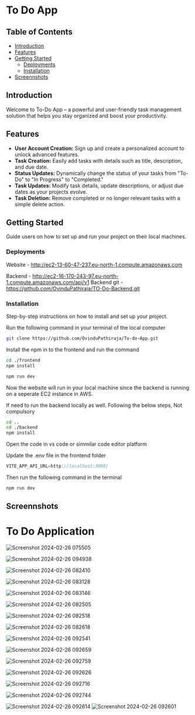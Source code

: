 # To Do App

## Table of Contents
- [Introduction](#introduction)
- [Features](#features)
- [Getting Started](#getting-started)
  - [Deployments](#deployments)
  - [Installation](#installation)
- [Screennshots](#screennshots)

## Introduction
Welcome to To-Do App – a powerful and user-friendly task management solution that helps you stay organized and boost your productivity.

## Features

- **User Account Creation:** Sign up and create a personalized account to unlock advanced features.
- **Task Creation:** Easily add tasks with details such as title, description, and due date.
- **Status Updates:** Dynamically change the status of your tasks from "To-Do" to "In Progress" to "Completed."
- **Task Updates:** Modify task details, update descriptions, or adjust due dates as your projects evolve.
- **Task Deletion:** Remove completed or no longer relevant tasks with a simple delete action.

## Getting Started

Guide users on how to set up and run your project on their local machines.

### Deployments
Website - http://ec2-13-60-47-237.eu-north-1.compute.amazonaws.com

Backend - http://ec2-16-170-243-97.eu-north-1.compute.amazonaws.com/api/v1
Backend git - https://github.com/OvinduPathiraja/TO-Do-Backend.git

### Installation

Step-by-step instructions on how to install and set up your project. 

Run the following command in your terminal of the local computer
```bash
git clone https://github.com/OvinduPathiraja/To-do-App.git
```
Install the npm in to the frontend and run the command
```bash
cd ./frontend
npm install
```
```bash
npm run dev
```
Now the website will run in your local machine since the backend is running on a seperate EC2 instance in AWS. 

If need to run the backend locally as well. Following the below steps, Not compulsory 

```bash
cd ..
cd ./backend
npm install
```
Open the code in vs code or simmilar code editor platform

Update the .env file in the frontend folder
```js
VITE_APP_API_URL=http://localhost:3000/
```
Then run the following command in the terminal
```bash
npm run dev
```


## Screennshots
<h1>To Do Application</h1>

![Screenshot 2024-02-26 075505](https://github.com/OvinduPathiraja/To-do-App/assets/128158494/ac3758ed-318d-4927-8c36-b0894c8175cb)

![Screenshot 2024-02-26 094938](https://github.com/OvinduPathiraja/To-do-App/assets/128158494/33b1c177-5437-4599-ae19-ffda0305ed2d)

![Screenshot 2024-02-26 082410](https://github.com/OvinduPathiraja/To-do-App/assets/128158494/36d90f10-b9d8-4892-a192-d643665c45aa)

![Screenshot 2024-02-26 083128](https://github.com/OvinduPathiraja/To-do-App/assets/128158494/b78b14da-4d70-4cc1-bcb1-608d6809d1cd)

![Screenshot 2024-02-26 083146](https://github.com/OvinduPathiraja/To-do-App/assets/128158494/d546830e-4b71-4d73-80cd-ec7c57ebb484)



![Screenshot 2024-02-26 082505](https://github.com/OvinduPathiraja/To-do-App/assets/128158494/2df80e7e-fa77-4aac-aff4-8f503bc67d4a)

![Screenshot 2024-02-26 082518](https://github.com/OvinduPathiraja/To-do-App/assets/128158494/187a19a2-a27e-4d52-8bed-8c91ef1772fe)

![Screenshot 2024-02-26 082618](https://github.com/OvinduPathiraja/To-do-App/assets/128158494/13cf7d34-eacf-4861-a9aa-b1d9b44f8f52)




![Screenshot 2024-02-26 092541](https://github.com/OvinduPathiraja/To-do-App/assets/128158494/15fbae04-f713-45df-afc3-35d62847f030)



![Screenshot 2024-02-26 092659](https://github.com/OvinduPathiraja/To-do-App/assets/128158494/6578ff2b-6300-4c3d-8df9-b61c038054c2)

![Screenshot 2024-02-26 092759](https://github.com/OvinduPathiraja/To-do-App/assets/128158494/37b7a2b4-0026-4097-b475-8ab0902fe0fc)

![Screenshot 2024-02-26 092626](https://github.com/OvinduPathiraja/To-do-App/assets/128158494/8cc412d1-3e5e-40e5-8e1b-574302b57776)

![Screenshot 2024-02-26 092716](https://github.com/OvinduPathiraja/To-do-App/assets/128158494/82072bb0-50fe-48e5-94bb-38e460df1c7c)

![Screenshot 2024-02-26 092744](https://github.com/OvinduPathiraja/To-do-App/assets/128158494/58f59534-be06-4284-97f8-800c6b012166)

![Screenshot 2024-02-26 092614](https://github.com/OvinduPathiraja/To-do-App/assets/128158494/269997fc-dcd2-44be-a125-384643e10ff0)
![Screenshot 2024-02-26 092601](https://github.com/OvinduPathiraja/To-do-App/assets/128158494/f660ad26-1c79-4d2f-b66e-5fa263d1cca3)


